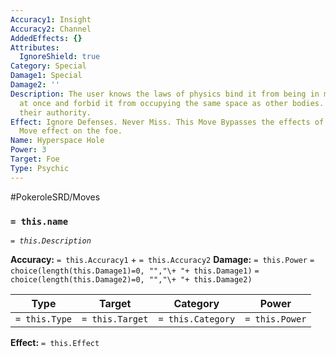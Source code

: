 ```yaml
---
Accuracy1: Insight
Accuracy2: Channel
AddedEffects: {}
Attributes:
  IgnoreShield: true
Category: Special
Damage1: Special
Damage2: ''
Description: The user knows the laws of physics bind it from being in many places
  at once and forbid it from occupying the same space as other bodies. It just disregards
  their authority.
Effect: Ignore Defenses. Never Miss. This Move Bypasses the effects of any Shield
  Move effect on the foe.
Name: Hyperspace Hole
Power: 3
Target: Foe
Type: Psychic
---
```


#PokeroleSRD/Moves

### `= this.name` 
*`= this.Description`*

**Accuracy:** `= this.Accuracy1` + `= this.Accuracy2`
**Damage:** `= this.Power` `= choice(length(this.Damage1)=0, "","\+ "+ this.Damage1)` `= choice(length(this.Damage2)=0, "","\+ "+ this.Damage2)`

| Type          | Target          | Category          | Power          |
| ------------- | --------------- | ----------------  | -------------- |
| `= this.Type` | `= this.Target` | `= this.Category` | `= this.Power` | 

**Effect:** `= this.Effect`